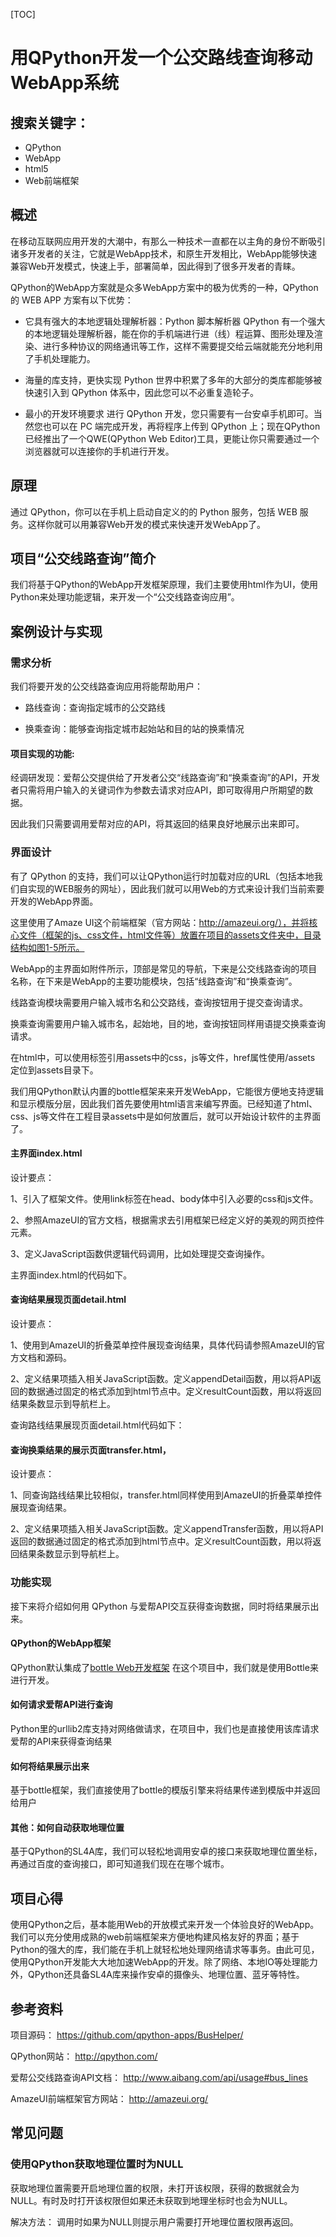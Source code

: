 [TOC]

# 用QPython开发一个公交路线查询移动WebApp系统

搜索关键字：
-----

- QPython
- WebApp
- html5
- Web前端框架



概述
-----
在移动互联网应用开发的大潮中，有那么一种技术一直都在以主角的身份不断吸引诸多开发者的关注，它就是WebApp技术，和原生开发相比，WebApp能够快速兼容Web开发模式，快速上手，部署简单，因此得到了很多开发者的青睐。

QPython的WebApp方案就是众多WebApp方案中的极为优秀的一种，QPython 的 WEB APP 方案有以下优势：

- 它具有强大的本地逻辑处理解析器：Python 脚本解析器
QPython 有一个强大的本地逻辑处理解析器，能在你的手机端进行进（线）程运算、图形处理及渲染、进行多种协议的网络通讯等工作，这样不需要提交给云端就能充分地利用了手机处理能力。

- 海量的库支持，更快实现
Python 世界中积累了多年的大部分的类库都能够被快速引入到 QPython 体系中，因此您可以不必重复造轮子。

- 最小的开发环境要求
进行 QPython 开发，您只需要有一台安卓手机即可。当然您也可以在 PC 端完成开发，再将程序上传到 QPython 上；现在QPython已经推出了一个QWE(QPython Web Editor)工具，更能让你只需要通过一个浏览器就可以连接你的手机进行开发。


原理
--
通过 QPython，你可以在手机上启动自定义的的 Python 服务，包括 WEB 服务。这样你就可以用兼容Web开发的模式来快速开发WebApp了。


项目“公交线路查询”简介
---

我们将基于QPython的WebApp开发框架原理，我们主要使用html作为UI，使用Python来处理功能逻辑，来开发一个“公交线路查询应用”。


案例设计与实现
---------

### 需求分析

我们将要开发的公交线路查询应用将能帮助用户：

- 路线查询：查询指定城市的公交路线

- 换乘查询：能够查询指定城市起始站和目的站的换乘情况


#### 项目实现的功能:

经调研发现：爱帮公交提供给了开发者公交“线路查询”和“换乘查询”的API，开发者只需将用户输入的关键词作为参数去请求对应API，即可取得用户所期望的数据。

因此我们只需要调用爱帮对应的API，将其返回的结果良好地展示出来即可。


### 界面设计

有了 QPython 的支持，我们可以让QPython运行时加载对应的URL（包括本地我们自实现的WEB服务的网址），因此我们就可以用Web的方式来设计我们当前索要开发的WebApp界面。

这里使用了Amaze UI这个前端框架（官方网站：http://amazeui.org/），并将核心文件（框架的js、css文件，html文件等）放置在项目的assets文件夹中，目录结构如图1-5所示。

WebApp的主界面如附件所示，顶部是常见的导航，下来是公交线路查询的项目名称，在下来是WebApp的主要功能模块，包括“线路查询”和“换乘查询”。


线路查询模块需要用户输入城市名和公交路线，查询按钮用于提交查询请求。


换乘查询需要用户输入城市名，起始地，目的地，查询按钮同样用语提交换乘查询请求。

在html中，可以使用<link>标签引用assets中的css，js等文件，href属性使用/assets 定位到assets目录下。

我们用QPython默认内置的bottle框架来来开发WebApp，它能很方便地支持逻辑和显示模版分层，因此我们首先要使用html语言来编写界面。已经知道了html、css、js等文件在工程目录assets中是如何放置后，就可以开始设计软件的主界面了。

#### 主界面index.html

设计要点：

1、引入了框架文件。使用link标签在head、body体中引入必要的css和js文件。

2、参照AmazeUI的官方文档，根据需求去引用框架已经定义好的美观的网页控件元素。

3、定义JavaScript函数供逻辑代码调用，比如处理提交查询操作。

主界面index.html的代码如下。

#### 查询结果展现页面detail.html

设计要点：

1、使用到AmazeUI的折叠菜单控件展现查询结果，具体代码请参照AmazeUI的官方文档和源码。

2、定义结果项插入相关JavaScript函数。定义appendDetail函数，用以将API返回的数据通过固定的格式添加到html节点中。定义resultCount函数，用以将返回结果条数显示到导航栏上。

查询路线结果展现页面detail.html代码如下：


#### 查询换乘结果的展示页面transfer.html，

设计要点：

1、同查询路线结果比较相似，transfer.html同样使用到AmazeUI的折叠菜单控件展现查询结果。

2、定义结果项插入相关JavaScript函数。定义appendTransfer函数，用以将API返回的数据通过固定的格式添加到html节点中。定义resultCount函数，用以将返回结果条数显示到导航栏上。



### 功能实现

接下来将介绍如何用 QPython 与爱帮API交互获得查询数据，同时将结果展示出来。

#### QPython的WebApp框架

QPython默认集成了[bottle Web开发框架](http://bottlepy.org/docs/dev/index.html) 在这个项目中，我们就是使用Bottle来进行开发。



#### 如何请求爱帮API进行查询

Python里的urllib2库支持对网络做请求，在项目中，我们也是直接使用该库请求爱帮的API来获得查询结果



#### 如何将结果展示出来

基于bottle框架，我们直接使用了bottle的模版引擎来将结果传递到模版中并返回给用户


#### 其他：如何自动获取地理位置

基于QPython的SL4A库，我们可以轻松地调用安卓的接口来获取地理位置坐标，再通过百度的查询接口，即可知道我们现在在哪个城市。




项目心得
-----
使用QPython之后，基本能用Web的开放模式来开发一个体验良好的WebApp。我们可以充分使用成熟的web前端框架来方便地构建风格友好的界面；基于Python的强大的库，我们能在手机上就轻松地处理网络请求等事务。由此可见，使用QPython开发能大大地加速WebApp的开发。除了网络、本地IO等处理能力外，QPython还具备SL4A库来操作安卓的摄像头、地理位置、蓝牙等特性。



参考资料
-----

项目源码：
https://github.com/qpython-apps/BusHelper/

QPython网站：
http://qpython.com/

爱帮公交线路查询API文档：
http://www.aibang.com/api/usage#bus_lines

AmazeUI前端框架官方网站：
http://amazeui.org/

常见问题
-------

### 使用QPython获取地理位置时为NULL

获取地理位置需要开启地理位置的权限，未打开该权限，获得的数据就会为NULL。有时及时打开该权限但如果还未获取到地理坐标时也会为NULL。

解决方法：
调用时如果为NULL则提示用户需要打开地理位置权限再返回。

